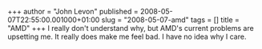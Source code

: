 +++
author = "John Levon"
published = 2008-05-07T22:55:00.001000+01:00
slug = "2008-05-07-amd"
tags = []
title = "AMD"
+++
I really don't understand why, but AMD's current problems are upsetting
me. It really does make me feel bad. I have no idea why I care.
